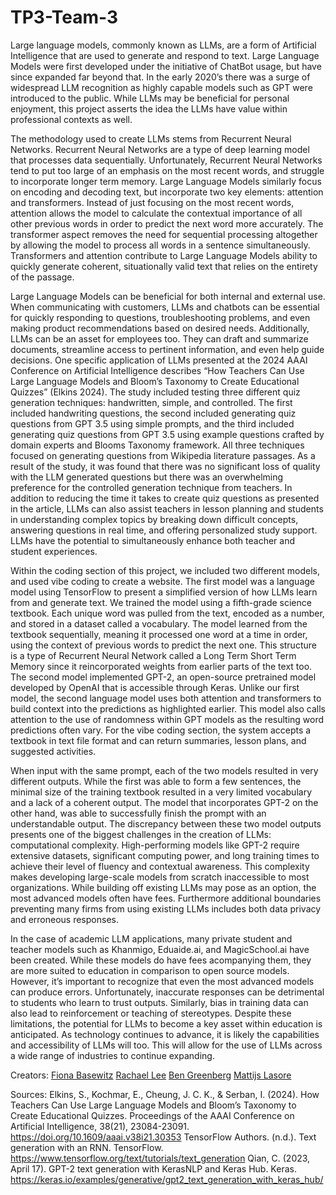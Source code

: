 # TP3-Team-3
  Large language models, commonly known as LLMs, are a form of Artificial Intelligence that are used to generate and respond to text. Large Language Models were first developed under the initiative of ChatBot usage, but have since expanded far beyond that. In the early 2020’s there was a surge of widespread LLM recognition as highly capable models such as GPT were introduced to the public. While LLMs may be beneficial for personal enjoyment, this project asserts the idea the LLMs have value within professional contexts as well. 
  
  The methodology used to create LLMs stems from Recurrent Neural Networks. Recurrent Neural Networks are a type of deep learning model that processes data sequentially. Unfortunately, Recurrent Neural Networks tend to put too large of an emphasis on the most recent words, and struggle to incorporate longer term memory. Large Language Models similarly focus on encoding and decoding text, but incorporate two key elements: attention and transformers. Instead of just focusing on the most recent words, attention allows the model to calculate the contextual importance of all other previous words in order to predict the next word more accurately. The transformer aspect removes the need for sequential processing altogether by allowing the model to process all words in a sentence simultaneously. Transformers and attention contribute to Large Language Models ability to quickly generate coherent, situationally valid text that relies on the entirety of the passage. 
  
  Large Language Models can be beneficial for both internal and external use. When communicating with customers, LLMs and chatbots can be essential for quickly responding to questions, troubleshooting problems, and even making product recommendations based on desired needs. Additionally, LLMs can be an asset for employees too. They can draft and summarize documents, streamline access to pertinent information, and even help guide decisions. One specific application of LLMs presented at the 2024 AAAI Conference on Artificial Intelligence describes “How Teachers Can Use Large Language Models and Bloom’s Taxonomy to Create Educational Quizzes” (Elkins 2024). The study included testing three different quiz generation techniques: handwritten, simple, and controlled. The first included handwriting questions, the second included generating quiz questions from GPT 3.5 using simple prompts, and the third included generating quiz questions from GPT 3.5 using example questions crafted by domain experts and Blooms Taxonomy framework. All three techniques focused on generating questions from Wikipedia literature passages. As a result of the study, it was found that there was no significant loss of quality with the LLM generated questions but there was an overwhelming preference for the controlled generation technique from teachers. In addition to reducing the time it takes to create quiz questions as presented in the article, LLMs can also assist teachers in lesson planning and students in understanding complex topics by breaking down difficult concepts, answering questions in real time, and offering personalized study support. LLMs have the potential to simultaneously enhance both teacher and student experiences. 
  
  Within the coding section of this project, we included two different models, and used vibe coding to create a website. The first model was a language model using TensorFlow to present a simplified version of how LLMs learn from and generate text. We trained the model using a fifth-grade science textbook. Each unique word was pulled from the text, encoded as a number, and stored in a dataset called a vocabulary. The model learned from the textbook sequentially, meaning it processed one word at a time in order, using the context of previous words to predict the next one. This structure is a type of Recurrent Neural Network called a Long Term Short Term Memory since it reincorporated weights from earlier parts of the text too. The second model implemented GPT-2, an open-source pretrained model developed by OpenAI that is accessible through Keras. Unlike our first model, the second language model uses both attention and transformers to build context into the predictions as highlighted earlier. This model also calls attention to the use of randomness within GPT models as the resulting word predictions often vary. For the vibe coding section, the system accepts a textbook in text file format and can return summaries, lesson plans, and suggested activities.
  
  When input with the same prompt, each of the two models resulted in very different outputs. While the first was able to form a few sentences, the minimal size of the training textbook resulted in a very limited vocabulary and a lack of a coherent output. The model that incorporates GPT-2 on the other hand, was able to successfully finish the prompt with an understandable output. The discrepancy between these two model outputs presents one of the biggest challenges in the creation of LLMs: computational complexity. High-performing models like GPT-2 require extensive datasets, significant computing power, and long training times to achieve their level of fluency and contextual awareness. This complexity makes developing large-scale models from scratch inaccessible to most organizations. While building off existing LLMs may pose as an option, the most advanced models often have fees. Furthermore additional boundaries preventing many firms from using existing LLMs includes both data privacy and erroneous responses.
  
  In the case of academic LLM applications, many private student and teacher models such as Khanmigo, Eduaide.ai, and MagicSchool.ai have been created. While these models do have fees acompanying them, they are more suited to education in comparison to open source models. However, it’s important to recognize that even the most advanced models can produce errors. Unfortunately, inaccurate responses can be detrimental to students who learn to trust outputs. Similarly, bias in training data can also lead to reinforcement or teaching of stereotypes. Despite these limitations, the potential for LLMs to become a key asset within education is anticipated. As technology continues to advance, it is likely the capabilities and accessibility of LLMs will too. This will allow for the use of LLMs across a wide range of industries to continue expanding.

Creators: 
[Fiona Basewitz](https://github.com/fcbasewitz/Profile/blob/main/README.md)
[Rachael Lee](https://github.com/relee713/hello_world?tab=readme-ov-file#hobbies)
[Ben Greenberg](https://github.com/BenGreenberg31)
[Mattijs Lasore](https://github.com/mlasore26/profile)

Sources:
Elkins, S., Kochmar, E., Cheung, J. C. K., & Serban, I. (2024). How Teachers Can Use Large Language Models and Bloom’s Taxonomy to Create Educational Quizzes. Proceedings of the AAAI Conference on Artificial Intelligence, 38(21), 23084-23091. https://doi.org/10.1609/aaai.v38i21.30353
TensorFlow Authors. (n.d.). Text generation with an RNN. TensorFlow. https://www.tensorflow.org/text/tutorials/text_generation
Qian, C. (2023, April 17). GPT-2 text generation with KerasNLP and Keras Hub. Keras. https://keras.io/examples/generative/gpt2_text_generation_with_keras_hub/
